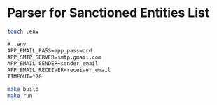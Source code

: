 # Parser for Sanctioned Entities List

```sh
touch .env
```

```txt
# .env
APP_EMAIL_PASS=app_password
APP_SMTP_SERVER=smtp.gmail.com
APP_EMAIL_SENDER=sender_email
APP_EMAIL_RECEIVER=receiver_email
TIMEOUT=120
```

```sh
make build
make run
```